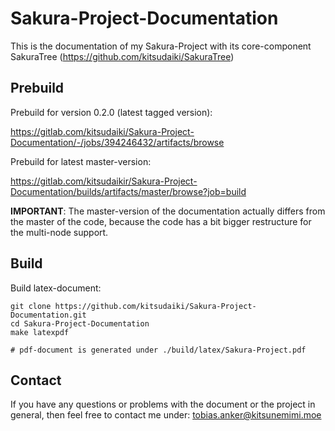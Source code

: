 # Sakura-Project-Documentation


This is the documentation of my Sakura-Project with its core-component SakuraTree (https://github.com/kitsudaiki/SakuraTree) 

## Prebuild

Prebuild for version 0.2.0 (latest tagged version):

https://gitlab.com/kitsudaiki/Sakura-Project-Documentation/-/jobs/394246432/artifacts/browse

Prebuild for latest master-version:

https://gitlab.com/kitsudaikir/Sakura-Project-Documentation/builds/artifacts/master/browse?job=build

**IMPORTANT**: The master-version of the documentation actually differs from the master of the code, because the code has a bit bigger restructure for the multi-node support.

## Build 

Build latex-document:

```
git clone https://github.com/kitsudaiki/Sakura-Project-Documentation.git
cd Sakura-Project-Documentation
make latexpdf 

# pdf-document is generated under ./build/latex/Sakura-Project.pdf
```

## Contact

If you have any questions or problems with the document or the project in general, then feel free to contact me under: tobias.anker@kitsunemimi.moe
